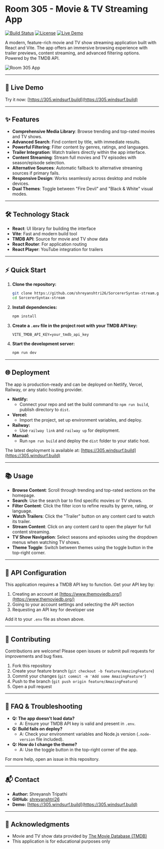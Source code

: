 # Room 305 - Movie & TV Streaming App

[![Build Status](https://img.shields.io/badge/build-passing-brightgreen)](https://305.windsurf.build)
[![License](https://img.shields.io/badge/license-MIT-blue.svg)](LICENSE)
[![Live Demo](https://img.shields.io/badge/demo-online-blue)](https://305.windsurf.build)

A modern, feature-rich movie and TV show streaming application built with React and Vite. The app offers an immersive browsing experience with trailer previews, content streaming, and advanced filtering options. Powered by the TMDB API.

![Room 305 App](https://github.com/user-attachments/assets/735db41e-6337-453e-b99b-29b538e74387)


---

## 🚀 Live Demo

Try it now: [https://305.windsurf.build](https://305.windsurf.build)

---

## ✨ Features

- **Comprehensive Media Library**: Browse trending and top-rated movies and TV shows.
- **Advanced Search**: Find content by title, with immediate results.
- **Powerful Filtering**: Filter content by genres, ratings, and languages.
- **Trailer Integration**: Watch trailers directly within the app interface.
- **Content Streaming**: Stream full movies and TV episodes with season/episode selection.
- **Alternative Sources**: Automatic fallback to alternative streaming sources if primary fails.
- **Responsive Design**: Works seamlessly across desktop and mobile devices.
- **Dual Themes**: Toggle between "Fire Devil" and "Black & White" visual modes.

---

## 🛠️ Technology Stack

- **React**: UI library for building the interface
- **Vite**: Fast and modern build tool
- **TMDB API**: Source for movie and TV show data
- **React Router**: For application routing
- **React Player**: YouTube integration for trailers

---

## ⚡ Quick Start

1. **Clone the repository:**
   ```bash
   git clone https://github.com/shreyanshtri26/SorcererSyntax-stream.git
   cd SorcererSyntax-stream
   ```
2. **Install dependencies:**
   ```bash
   npm install
   ```
3. **Create a `.env` file in the project root with your TMDB API key:**
   ```env
   VITE_TMDB_API_KEY=your_tmdb_api_key
   ```
4. **Start the development server:**
   ```bash
   npm run dev
   ```

---

## 🌐 Deployment

The app is production-ready and can be deployed on Netlify, Vercel, Railway, or any static hosting provider.

- **Netlify:**
  - Connect your repo and set the build command to `npm run build`, publish directory to `dist`.
- **Vercel:**
  - Import the project, set up environment variables, and deploy.
- **Railway:**
  - Use `railway link` and `railway up` for deployment.
- **Manual:**
  - Run `npm run build` and deploy the `dist` folder to your static host.

The latest deployment is available at: [https://305.windsurf.build](https://305.windsurf.build)

---

## 📚 Usage

- **Browse Content**: Scroll through trending and top-rated sections on the homepage.
- **Search**: Use the search bar to find specific movies or TV shows.
- **Filter Content**: Click the filter icon to refine results by genre, rating, or language.
- **Watch Trailers**: Click the "Trailer" button on any content card to watch its trailer.
- **Stream Content**: Click on any content card to open the player for full content streaming.
- **TV Show Navigation**: Select seasons and episodes using the dropdown menus when watching TV shows.
- **Theme Toggle**: Switch between themes using the toggle button in the top-right corner.

---

## 🔑 API Configuration

This application requires a TMDB API key to function. Get your API key by:

1. Creating an account at [https://www.themoviedb.org/](https://www.themoviedb.org/)
2. Going to your account settings and selecting the API section
3. Requesting an API key for developer use

Add it to your `.env` file as shown above.

---

## 🤝 Contributing

Contributions are welcome! Please open issues or submit pull requests for improvements and bug fixes.

1. Fork this repository
2. Create your feature branch (`git checkout -b feature/AmazingFeature`)
3. Commit your changes (`git commit -m 'Add some AmazingFeature'`)
4. Push to the branch (`git push origin feature/AmazingFeature`)
5. Open a pull request

---

## 🛟 FAQ & Troubleshooting

- **Q: The app doesn't load data?**
  - A: Ensure your TMDB API key is valid and present in `.env`.
- **Q: Build fails on deploy?**
  - A: Check your environment variables and Node.js version (`.node-version` file included).
- **Q: How do I change the theme?**
  - A: Use the toggle button in the top-right corner of the app.

For more help, open an issue in this repository.

---

## 📬 Contact

- **Author:** Shreyansh Tripathi
- **GitHub:** [shreyanshtri26](https://github.com/shreyanshtri26)
- **Demo:** [https://305.windsurf.build](https://305.windsurf.build)

---

## 📖 Acknowledgments

- Movie and TV show data provided by [The Movie Database (TMDB)](https://www.themoviedb.org/)
- This application is for educational purposes only
